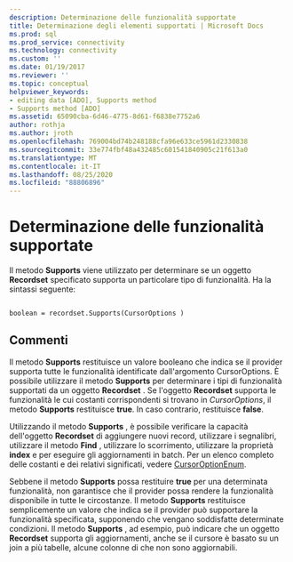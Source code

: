 ```yaml
---
description: Determinazione delle funzionalità supportate
title: Determinazione degli elementi supportati | Microsoft Docs
ms.prod: sql
ms.prod_service: connectivity
ms.technology: connectivity
ms.custom: ''
ms.date: 01/19/2017
ms.reviewer: ''
ms.topic: conceptual
helpviewer_keywords:
- editing data [ADO], Supports method
- Supports method [ADO]
ms.assetid: 65090cba-6d46-4775-8d61-f6838e7752a6
author: rothja
ms.author: jroth
ms.openlocfilehash: 769004bd74b248188cfa96e633ce5961d2330838
ms.sourcegitcommit: 33e774fbf48a432485c601541840905c21f613a0
ms.translationtype: MT
ms.contentlocale: it-IT
ms.lasthandoff: 08/25/2020
ms.locfileid: "88806896"
---
```

# <a name="determining-what-is-supported"></a>Determinazione delle funzionalità supportate
Il metodo **Supports** viene utilizzato per determinare se un oggetto **Recordset** specificato supporta un particolare tipo di funzionalità. Ha la sintassi seguente:  
  
```  
  
boolean = recordset.Supports(CursorOptions )  
```  
  
## <a name="remarks"></a>Commenti  
 Il metodo **Supports** restituisce un valore booleano che indica se il provider supporta tutte le funzionalità identificate dall'argomento CursorOptions. È possibile utilizzare il metodo **Supports** per determinare i tipi di funzionalità supportati da un oggetto **Recordset** . Se l'oggetto **Recordset** supporta le funzionalità le cui costanti corrispondenti si trovano in *CursorOptions*, il metodo **Supports** restituisce **true**. In caso contrario, restituisce **false**.  
  
 Utilizzando il metodo **Supports** , è possibile verificare la capacità dell'oggetto **Recordset** di aggiungere nuovi record, utilizzare i segnalibri, utilizzare il metodo **Find** , utilizzare lo scorrimento, utilizzare la proprietà **index** e per eseguire gli aggiornamenti in batch. Per un elenco completo delle costanti e dei relativi significati, vedere [CursorOptionEnum](../../reference/ado-api/cursoroptionenum.md).  
  
 Sebbene il metodo **Supports** possa restituire **true** per una determinata funzionalità, non garantisce che il provider possa rendere la funzionalità disponibile in tutte le circostanze. Il metodo **Supports** restituisce semplicemente un valore che indica se il provider può supportare la funzionalità specificata, supponendo che vengano soddisfatte determinate condizioni. Il metodo **Supports** , ad esempio, può indicare che un oggetto **Recordset** supporta gli aggiornamenti, anche se il cursore è basato su un join a più tabelle, alcune colonne di che non sono aggiornabili.